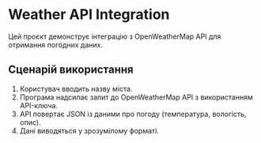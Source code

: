 # Weather API Integration
Цей проєкт демонструє інтеграцію з OpenWeatherMap API для отримання погодних даних.

## Сценарій використання
1. Користувач вводить назву міста.
2. Програма надсилає запит до OpenWeatherMap API з використанням API-ключа.
3. API повертає JSON із даними про погоду (температура, вологість, опис).
4. Дані виводяться у зрозумілому форматі.
